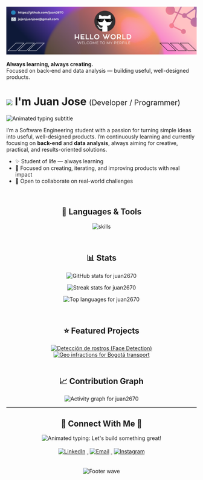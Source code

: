 <!-- ====== BANNER ====== -->
![Juan Jose Banner](./banner.png)

<!-- Hero text (replaces the previous right-aligned owl image) -->
<p align="left">
  <strong>Always learning, always creating.</strong><br/>
  Focused on back-end and data analysis — building useful, well-designed products.
</p>

<!-- ====== HEADER ====== -->
<h1>
  <img src="https://emojis.slackmojis.com/emojis/images/1531849430/4246/blob-sunglasses.gif?1531849430" width="30" />
  I'm Juan Jose
  <span style="font-size:0.7em; font-weight:400;">(Developer / Programmer)</span>
</h1>

<!-- Animated subtitle -->
<p align="left">
  <img
    src="https://readme-typing-svg.demolab.com?font=JetBrains+Mono&weight=700&size=20&pause=1200&color=79D3C3&vCenter=true&width=750&lines=Software+Engineering+student;Back-end+%26+Data+Analysis+focused;I+love+building+useful%2C+well-designed+products;Always+learning%2C+always+creating"
    alt="Animated typing subtitle"
  />
</p>

<!-- ====== INTRO ====== -->
<p align="left">
  I’m a Software Engineering student with a passion for turning simple ideas into useful, well-designed products.
  I’m continuously learning and currently focusing on <b>back-end</b> and <b>data analysis</b>, always aiming for creative,
  practical, and results-oriented solutions.
</p>

- ✨ Student of life — always learning  
- 🌱 Focused on creating, iterating, and improving products with real impact  
- 🤝 Open to collaborate on real-world challenges

<br/>

<!-- ====== STACK / SKILLS ====== -->
<h2 align="center">🧰 Languages & Tools</h2>
<p align="center">
  <!-- TIP: you can add/remove icons from https://skillicons.dev -->
  <img src="https://skillicons.dev/icons?i=py,java,js,html,css,git,mysql,cs" height="48" alt="skills" />
</p>

<br/>

<!-- ====== STATS ====== -->
<h2 align="center">📊 Stats</h2>
<p align="center">
  <img
    src="https://github-readme-stats.vercel.app/api?username=juan2670&show_icons=true&title_color=ffeb95&text_color=79d3c3&icon_color=c792ea&bg_color=011627&hide_border=false"
    alt="GitHub stats for juan2670" />
</p>

<p align="center">
  <img
    src="https://github-readme-streak-stats.herokuapp.com?user=juan2670&background=011627&ring=ffeb95&fire=c792ea&currStreakNum=79d3c3&sideNums=79d3c3&currStreakLabel=ffeb95&sideLabels=ffeb95&dates=79d3c3&hide_border=false"
    alt="Streak stats for juan2670" />
</p>

<p align="center">
  <img
    src="https://github-readme-stats.vercel.app/api/top-langs/?username=juan2670&layout=compact&title_color=ffeb95&text_color=79d3c3&bg_color=011627&hide_border=false"
    alt="Top languages for juan2670" />
</p>

<br/>

<!-- ====== FEATURED PROJECTS ====== -->
<h2 align="center">⭐ Featured Projects</h2>
<div align="center">
  <!-- Face Detection -->
  <a href="https://github.com/juan2670/Deteccion-de-rostros">
    <img
      src="https://github-readme-stats.vercel.app/api/pin/?username=juan2670&repo=Deteccion-de-rostros&title_color=ffeb95&text_color=79d3c3&bg_color=011627&hide_border=false"
      alt="Detección de rostros (Face Detection)" />
  </a>
  <!-- Geo Infractions – Bogotá Transport -->
  <a href="https://github.com/juan2670/geo-infracciones-transporte-bogota">
    <img
      src="https://github-readme-stats.vercel.app/api/pin/?username=juan2670&repo=geo-infracciones-transporte-bogota&title_color=ffeb95&text_color=79d3c3&bg_color=011627&hide_border=false"
      alt="Geo infractions for Bogotá transport" />
  </a>
</div>

<br/>

<!-- ====== CONTRIBUTION GRAPH ====== -->
<h2 align="center">📈 Contribution Graph</h2>
<p align="center">
  <img
    src="https://github-readme-activity-graph.vercel.app/graph?username=juan2670&bg_color=011627&color=79d3c3&line=c792ea&point=ffeb95&area=true&hide_border=false"
    alt="Activity graph for juan2670" />
</p>

---

<!-- Connect Section -->
<h2 align="center">🤝 Connect With Me 🤝</h2>

<!-- Animated headline -->
<p align="center">
  <img
    src="https://readme-typing-svg.demolab.com?font=JetBrains+Mono&weight=600&size=22&pause=1200&color=79D3C3&center=true&vCenter=true&width=700&lines=Let's+build+something+great+%F0%9F%9A%80;Open+to+collaboration+and+new+ideas;Say+hi+on+LinkedIn+or+email+%F0%9F%91%8B"
    alt="Animated typing: Let's build something great!"
  />
</p>

<!-- Badges -->
<div align="center">
  <a href="https://www.linkedin.com/in/juan-jose-jejen-097785295/" target="_blank">
    <img
      src="https://img.shields.io/badge/LinkedIn-%231E77B5.svg?&style=for-the-badge&logo=linkedin&logoColor=white"
      alt="LinkedIn"
      style="margin: 4px;"
    />
  </a>

  <a href="mailto:jejenjuanjose@gmail.com" target="_blank">
    <img
      src="https://img.shields.io/badge/Gmail-D14836?style=for-the-badge&logo=gmail&logoColor=white"
      alt="Email"
      style="margin: 4px;"
    />
  </a>

  <a href="https://www.instagram.com/juan.__.2670/" target="_blank">
    <img
      src="https://img.shields.io/badge/Instagram-E4405F?style=for-the-badge&logo=instagram&logoColor=white"
      alt="Instagram"
      style="margin: 4px;"
    />
  </a>
</div>

<!-- Subtle separator -->
<br/>

<!-- Footer wave -->
<p align="center">
  <img
    src="https://capsule-render.vercel.app/api?type=waving&color=gradient&height=65&section=footer"
    alt="Footer wave"
  />
</p>
